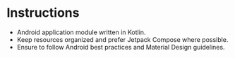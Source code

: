 # Instructions

- Android application module written in Kotlin.
- Keep resources organized and prefer Jetpack Compose where possible.
- Ensure to follow Android best practices and Material Design guidelines.
